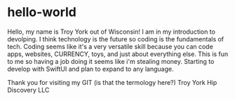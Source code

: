 # hello-world

  Hello, my name is Troy York out of Wisconsin! I am in my introduction to devolping. I think technology is the future so coding is the fundamentals of tech. Coding seems like it's a very versatile skill because you can code apps, websites, CURRENCY, toys, and just about everything else. This is fun to me so having a job doing it seems like i'm stealing money. Starting to develop with SwiftUI and plan to expand to any language.
  
  Thank you for visiting my GIT (is that the termology here?)
  Troy York 
  Hip Discovery LLC
